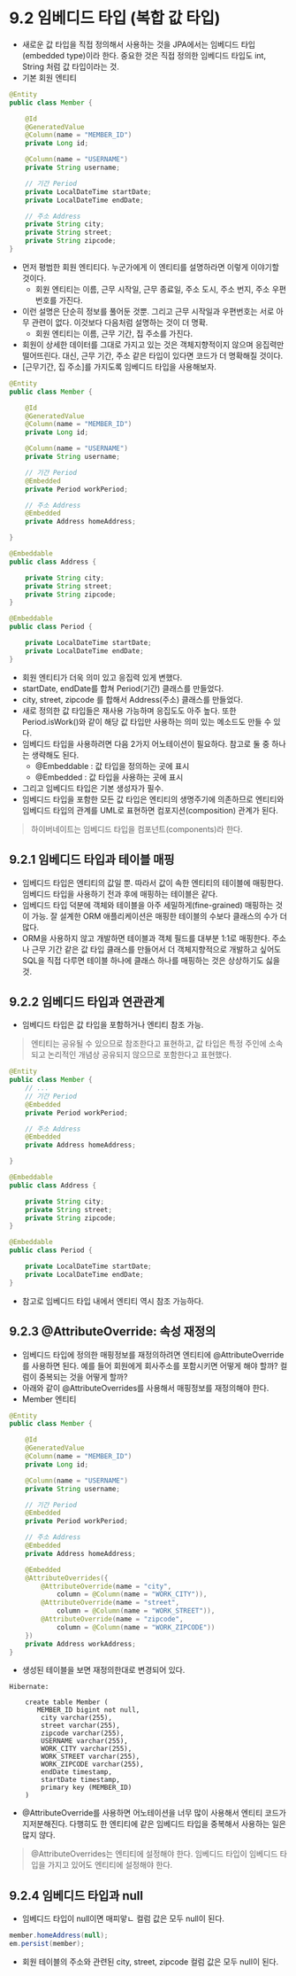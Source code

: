 # 9.2 임베디드 타입 (복합 값 타입)
- 새로운 값 타입을 직접 정의해서 사용하는 것을 JPA에서는 임베디드 타입(embedded type)이라 한다. 중요한 것은 직접 정의한 임베디드 타입도 int, String 처럼 값 타입이라는 것.
- 기본 회원 엔티티 
```java
@Entity
public class Member {

	@Id
	@GeneratedValue
	@Column(name = "MEMBER_ID")
	private Long id;

	@Column(name = "USERNAME")
	private String username;

	// 기간 Period
	private LocalDateTime startDate;
	private LocalDateTime endDate;

	// 주소 Address
	private String city;
	private String street;
	private String zipcode;
}
```
- 먼저 평범한 회원 엔티티다. 누군가에게 이 엔티티를 설명하라면 이렇게 이야기할 것이다.
  - 회원 엔티티는 이름, 근무 시작일, 근무 종료일, 주소 도시, 주소 번지, 주소 우편번호를 가진다.
- 이런 설명은 단순히 정보를 풀어둔 것뿐. 그리고 근무 시작일과 우편번호는 서로 아무 관련이 없다. 이것보다 다음처럼 설명하는 것이 더 명확.
  - 회원 엔티티는 이름, 근무 기간, 집 주소를 가진다.
- 회원이 상세한 데이터를 그대로 가지고 있는 것은 객체지향적이지 않으며 응집력만 떨어뜨린다. 대신, 근무 기간, 주소 같은 타입이 있다면 코드가 더 명확해질 것이다.
- [근무기간, 집 주소]를 가지도록 임베디드 타입을 사용해보자.
```java
@Entity
public class Member {

	@Id
	@GeneratedValue
	@Column(name = "MEMBER_ID")
	private Long id;

	@Column(name = "USERNAME")
	private String username;

	// 기간 Period
	@Embedded
	private Period workPeriod;

	// 주소 Address
	@Embedded
	private Address homeAddress;

}
```
```java
@Embeddable
public class Address {

	private String city;
	private String street;
	private String zipcode;
}
```
```java
@Embeddable
public class Period {

	private LocalDateTime startDate;
	private LocalDateTime endDate;
}
```
- 회원 엔티티가 더욱 의미 있고 응집력 있게 변했다.
- startDate, endDate를 합쳐 Period(기간) 클래스를 만들었다.
- city, street, zipcode 를 합해서 Address(주소) 클래스를 만들었다.
- 새로 정의한 값 타입들은 재사용 가능하며 응집도도 아주 높다. 또한 Period.isWork()와 같이 해당 값 타입만 사용하는 의미 있는 메소드도 만들 수 있다.
- 임베디드 타입을 사용하려면 다음 2가지 어노테이션이 필요하다. 참고로 둘 중 하나는 생략해도 된다.
    - @Embeddable : 값 타입을 정의하는 곳에 표시
    - @Embedded : 값 타입을 사용하는 곳에 표시
- 그리고 임베디드 타입은 기본 생성자가 필수.
- 임베디드 타입을 포함한 모든 값 타입은 엔티티의 생명주기에 의존하므로 엔티티와 임베디드 타입의 관계를 UML로 표현하면 컴포지션(composition) 관계가 된다.
> 하이버네이트는 임베디드 타입을 컴포넌트(components)라 한다.

## 9.2.1 임베디드 타입과 테이블 매핑
- 임베디드 타입은 엔티티의 값일 뿐. 따라서 값이 속한 엔티티의 테이블에 매핑한다. 임베디드 타입을 사용하기 전과 후에 매핑하는 테이블은 같다.
- 임베디드 타입 덕분에 객체와 테이블을 아주 세밀하게(fine-grained) 매핑하는 것이 가능. 잘 설계한 ORM 애플리케이션은 매핑한 테이블의 수보다 클래스의 수가 더 많다.
- ORM을 사용하지 않고 개발하면 테이블과 객체 필드를 대부분 1:1로 매핑한다. 주소나 근무 기간 같은 값 타입 클래스를 만들어서 더 객체지향적으로 개발하고 싶어도 SQL을 직접 다루면 테이블 하나에 클래스 하나를
매핑하는 것은 상상하기도 싫을 것.

## 9.2.2 임베디드 타입과 연관관계
- 임베디드 타입은 값 타입을 포함하거나 엔티티 참조 가능. 
> 엔티티는 공유될 수 있으므로 참조한다고 표현하고, 값 타입은 특정 주인에 소속되고 논리적인 개념상 공유되지 않으므로 포함한다고 표현했다.
```java
@Entity
public class Member {
	// ...
	// 기간 Period
	@Embedded
	private Period workPeriod;

	// 주소 Address
	@Embedded
	private Address homeAddress;

}

@Embeddable
public class Address {

	private String city;
	private String street;
	private String zipcode;
}

@Embeddable
public class Period {

	private LocalDateTime startDate;
	private LocalDateTime endDate;
}
```
- 참고로 임베디드 타입 내에서 엔티티 역시 참조 가능하다.

## 9.2.3 @AttributeOverride: 속성 재정의
- 임베디드 타입에 정의한 매핑정보를 재정의하려면 엔티티에 @AttributeOverride를 사용하면 된다. 예를 들어 회원에게 회사주소를 포함시키면 어떻게 해야 할까? 컬럼이 중복되는 것을 어떻게 할까?
- 아래와 같이 @AttributeOverrides를 사용해서 매핑정보를 재정의해야 한다.
- Member 엔티티
```java
@Entity
public class Member {

	@Id
	@GeneratedValue
	@Column(name = "MEMBER_ID")
	private Long id;

	@Column(name = "USERNAME")
	private String username;

	// 기간 Period
	@Embedded
	private Period workPeriod;

	// 주소 Address
	@Embedded
	private Address homeAddress;

	@Embedded
	@AttributeOverrides({
		@AttributeOverride(name = "city",
			column = @Column(name = "WORK_CITY")),
		@AttributeOverride(name = "street",
			column = @Column(name = "WORK_STREET")),
		@AttributeOverride(name = "zipcode",
			column = @Column(name = "WORK_ZIPCODE"))
	})
	private Address workAddress;
}
```
- 생성된 테이블을 보면 재정의한대로 변경되어 있다.
```text
Hibernate: 
    
    create table Member (
       MEMBER_ID bigint not null,
        city varchar(255),
        street varchar(255),
        zipcode varchar(255),
        USERNAME varchar(255),
        WORK_CITY varchar(255),
        WORK_STREET varchar(255),
        WORK_ZIPCODE varchar(255),
        endDate timestamp,
        startDate timestamp,
        primary key (MEMBER_ID)
    )
```
- @AttributeOverride를 사용하면 어노테이션을 너무 많이 사용해서 엔티티 코드가 지저분해진다. 다행히도 한 엔티티에 같은 임베디드 타입을 중복해서 사용하는 일은 많지 않다.
> @AttributeOverrides는 엔티티에 설정해야 한다. 임베디드 타입이 임베디드 타입을 가지고 있어도 엔티티에 설정해야 한다.

## 9.2.4 임베디드 타입과 null
- 임베디드 타입이 null이면 매피앟ㄴ 컬럼 값은 모두 null이 된다.
```java
member.homeAddress(null);
em.persist(member);
```
- 회원 테이블의 주소와 관련된 city, street, zipcode 컬럼 값은 모두 null이 된다.
